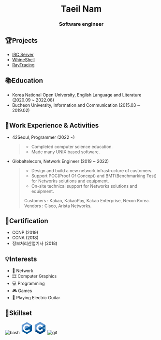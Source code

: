 <h1 align="center">Taeil Nam</h1>
<h3 align="center">Software engineer</h3>

<!--
<p align="center">
  <img src="https://leetcard.jacoblin.cool/Taeil-Nam?ext=heatmap" alt="Leetcode Stats">
</p>
-->

## 🏆Projects
- [IRC Server](https://github.com/Taeil-Nam/IRC-Server)
- [WhineShell](https://github.com/Taeil-Nam/WhineShell)
- [RayTracing](https://github.com/Taeil-Nam/RayTracing)

## 📚Education
- Korea National Open University, English Language and Literature (2020.09 ~ 2022.08)
- Bucheon University, Information and Communication (2015.03 ~ 2019.02)

## 📌Work Experience & Activities
- 42Seoul, Programmer (2022 ~)
  > - Completed computer science education.
  > - Made many UNIX based software.
- Globaltelecom, Network Engineer (2019 ~ 2022)
  > - Design and build a new network infrastructure of customers.
  > - Support POC(Proof Of Concept) and BMT(Benchmarking Test) for Networks solutions and equipment.
  > - On-site technical support for Networks solutions and equipment.
  >  
  > Customers : Kakao, KakaoPay, Kakao Enterprise, Nexon Korea.  
  > Vendors : Cisco, Arista Networks.

## 📝Certification
- CCNP (2019)
- CCNA (2018)
- 정보처리산업기사 (2018)

## 💡Interests
- 📡 Network
- 🎞 Computer Graphics
- 💻 Programming
- 🎮 Games
- 🎸 Playing Electric Guitar

## 💬Skillset
<p align="left">
    <img src="https://upload.vectorlogo.zone/logos/gnu_bash/images/66582b8e-a291-4a1b-b89c-76628277a33b.svg" alt="bash" width="40" height="40"/>
    <img src="https://raw.githubusercontent.com/devicons/devicon/master/icons/c/c-original.svg" alt="c" width="40" height="40"/> 
    <img src="https://raw.githubusercontent.com/devicons/devicon/master/icons/cplusplus/cplusplus-original.svg" alt="cplusplus" width="40" height="40"/> 
    <img src="https://www.vectorlogo.zone/logos/git-scm/git-scm-icon.svg" alt="git" width="40" height="40"/> 
</p>

